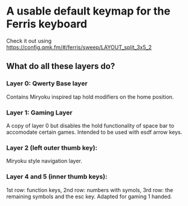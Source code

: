 A usable default keymap for the Ferris keyboard
===============================================

Check it out using https://config.qmk.fm/#/ferris/sweep/LAYOUT_split_3x5_2

What do all these layers do?
----------------------------

### Layer 0: Qwerty Base layer 
Contains Miryoku inspired tap hold modifiers on the home position.

### Layer 1: Gaming Layer
A copy of layer 0 but disables the hold functionality of space bar to accomodate certain games. Intended to be used with esdf arrow keys. 

### Layer 2 (left outer thumb key):
Miryoku style navigation layer.

### Layer 4 and 5 (inner thumb keys): 
1st row: function keys, 2nd row: numbers with symols, 3rd row: the remaining symbols and the esc key. Adapted for gaming 1 handed.
